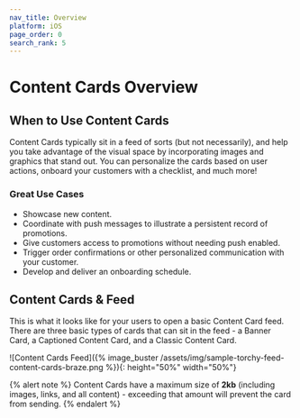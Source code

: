 ```yaml
---
nav_title: Overview
platform: iOS
page_order: 0
search_rank: 5
---
```


# Content Cards Overview

## When to Use Content Cards

Content Cards typically sit in a feed of sorts (but not necessarily), and help you take advantage of the visual space by incorporating images and graphics that stand out. You can personalize the cards based on user actions, onboard your customers with a checklist, and much more!

### Great Use Cases

- Showcase new content.
- Coordinate with push messages to illustrate a persistent record of promotions.
- Give customers access to promotions without needing push enabled.
- Trigger order confirmations or other personalized communication with your customer.
- Develop and deliver an onboarding schedule.

## Content Cards & Feed

This is what it looks like for your users to open a basic Content Card feed. There are three basic types of cards that can sit in the feed - a Banner Card, a Captioned Content Card, and a Classic Content Card.

![Content Cards Feed]({% image_buster /assets/img/sample-torchy-feed-content-cards-braze.png %}){: height="50%" width="50%"}

{% alert note %}
Content Cards have a maximum size of **2kb** (including images, links, and all content) - exceeding that amount will prevent the card from sending.
{% endalert %}
